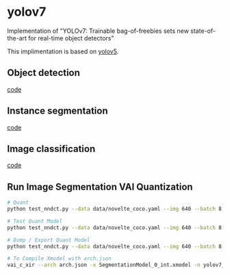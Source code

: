 # yolov7

Implementation of "YOLOv7: Trainable bag-of-freebies sets new state-of-the-art for real-time object detectors"

This implimentation is based on [yolov5](https://github.com/ultralytics/yolov5).

## Object detection

[code](./det)

## Instance segmentation

[code](./seg)

## Image classification

[code](./det)

## Run Image Segmentation VAI Quantization

```bash
# Quant
python test_nndct.py --data data/novelte_coco.yaml --img 640 --batch 8 --conf 0.001 --iou 0.65 --device 0 --weights yolov7-seg.pt --name yolov7_640_val --quant_mode calib --nndct_convert_sigmoid_to_hsigmoid --nndct_convert_silu_to_hswish

# Test Quant Model
python test_nndct.py --data data/novelte_coco.yaml --img 640 --batch 8 --conf 0.001 --iou 0.65 --device 0 --weights yolov7-seg.pt --name yolov7_640_val --quant_mode test --nndct_convert_sigmoid_to_hsigmoid --nndct_convert_silu_to_hswish

# Dump / Export Quant Model
python test_nndct.py --data data/novelte_coco.yaml --img 640 --batch 8 --conf 0.001 --iou 0.65 --device 0 --weights yolov7-seg.pt --name yolov7_640_val --quant_mode test --nndct_convert_sigmoid_to_hsigmoid --nndct_convert_silu_to_hswish --dump_model

# To Compile Xmodel with arch.json
vai_c_xir --arch arch.json -x SegmentationModel_0_int.xmodel -n yolov7_seg_c.xmodel
```
